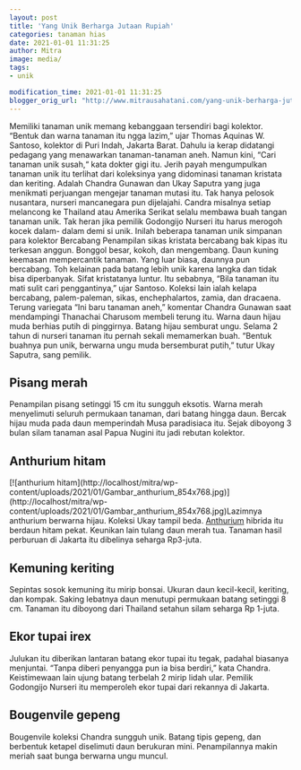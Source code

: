 ```yaml
---
layout: post
title: 'Yang Unik Berharga Jutaan Rupiah'
categories: tanaman hias
date: 2021-01-01 11:31:25
author: Mitra
image: media/
tags:
- unik

modification_time: 2021-01-01 11:31:25
blogger_orig_url: "http://www.mitrausahatani.com/yang-unik-berharga-jutaan-rupiah.html"
---
```


Memiliki tanaman unik memang kebanggaan tersendiri bagi kolektor. “Bentuk dan
warna tanaman itu ngga lazim,” ujar Thomas Aquinas W. Santoso, kolektor di
Puri Indah, Jakarta Barat. Dahulu ia kerap didatangi pedagang yang menawarkan
tanaman-tanaman aneh. Namun kini, “Cari tanaman unik susah,“ kata dokter gigi
itu. Jerih payah mengumpulkan tanaman unik itu terlihat dari koleksinya yang
didominasi tanaman kristata dan keriting. Adalah Chandra Gunawan dan Ukay
Saputra yang juga menikmati perjuangan mengejar tanaman mutasi itu. Tak hanya
pelosok nusantara, nurseri mancanegara pun dijelajahi. Candra misalnya setiap
melancong ke Thailand atau Amerika Serikat selalu membawa buah tangan tanaman
unik. Tak heran jika pemilik Godongijo Nurseri itu harus merogoh kocek dalam-
dalam demi si unik. Inilah beberapa tanaman unik simpanan para kolektor
Bercabang Penampilan sikas kristata bercabang bak kipas itu terkesan anggun.
Bonggol besar, kokoh, dan mengembang. Daun kuning keemasan mempercantik
tanaman. Yang luar biasa, daunnya pun bercabang. Toh kelainan pada batang
lebih unik karena langka dan tidak bisa diperbanyak. Sifat kristatanya luntur.
Itu sebabnya, “Bila tanaman itu mati sulit cari penggantinya,” ujar Santoso.
Koleksi lain ialah kelapa bercabang, palem-paleman, sikas, enchephalartos,
zamia, dan dracaena. Terung variegata “Ini baru tanaman aneh,” komentar
Chandra Gunawan saat mendampingi Thanachai Charusom membeli terung itu. Warna
daun hijau muda berhias putih di pinggirnya. Batang hijau semburat ungu.
Selama 2 tahun di nurseri tanaman itu pernah sekali memamerkan buah. “Bentuk
buahnya pun unik, berwarna ungu muda bersemburat putih,” tutur Ukay Saputra,
sang pemilik.

## Pisang merah

Penampilan pisang setinggi 15 cm itu sungguh eksotis. Warna merah menyelimuti
seluruh permukaan tanaman, dari batang hingga daun. Bercak hijau muda pada
daun memperindah Musa paradisiaca itu. Sejak diboyong 3 bulan silam tanaman
asal Papua Nugini itu jadi rebutan kolektor.

## Anthurium hitam

[![anthurium hitam](http://localhost/mitra/wp-
content/uploads/2021/01/Gambar_anthurium_854x768.jpg)](http://localhost/mitra/wp-
content/uploads/2021/01/Gambar_anthurium_854x768.jpg)Lazimnya anthurium
berwarna hijau. Koleksi Ukay tampil beda.
[Anthurium](https://www.mitrausahatani.com/topik/anthurium "Anthurium") hibrida itu
berdaun hitam pekat. Keunikan lain tulang daun merah tua. Tanaman hasil
perburuan di Jakarta itu dibelinya seharga Rp3-juta.

## Kemuning keriting

Sepintas sosok kemuning itu mirip bonsai. Ukuran daun kecil-kecil, keriting,
dan kompak. Saking lebatnya daun menutupi permukaan batang setinggi 8 cm.
Tanaman itu diboyong dari Thailand setahun silam seharga Rp 1-juta.

## Ekor tupai irex

Julukan itu diberikan lantaran batang ekor tupai itu tegak, padahal biasanya
menjuntai. “Tanpa diberi penyangga pun ia bisa berdiri,” kata Chandra.
Keistimewaan lain ujung batang terbelah 2 mirip lidah ular. Pemilik Godongijo
Nurseri itu memperoleh ekor tupai dari rekannya di Jakarta.

## Bougenvile gepeng

Bougenvile koleksi Chandra sungguh unik. Batang tipis gepeng, dan berbentuk
ketapel diselimuti daun berukuran mini. Penampilannya makin meriah saat bunga
berwarna ungu muncul.


